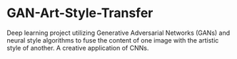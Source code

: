 # GAN-Art-Style-Transfer
Deep learning project utilizing Generative Adversarial Networks (GANs) and neural style algorithms to fuse the content of one image with the artistic style of another. A creative application of CNNs.
